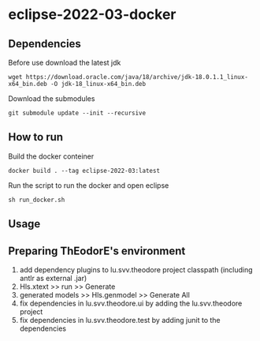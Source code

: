 # eclipse-2022-03-docker

## Dependencies

Before use download the latest jdk

	wget https://download.oracle.com/java/18/archive/jdk-18.0.1.1_linux-x64_bin.deb -O jdk-18_linux-x64_bin.deb

Download the submodules

	git submodule update --init --recursive

## How to run

Build the docker conteiner

	docker build . --tag eclipse-2022-03:latest

Run the script to run the docker and open eclipse

	sh run_docker.sh

## Usage

## Preparing ThEodorE's environment

1. add dependency plugins to lu.svv.theodore project classpath (including antlr as external .jar)
2. Hls.xtext >> run >> Generate
3. generated models >> Hls.genmodel >> Generate All
4. fix dependencies in lu.svv.theodore.ui by adding the lu.svv.theodore project
5. fix dependencies in lu.svv.theodore.test by adding junit to the dependencies
